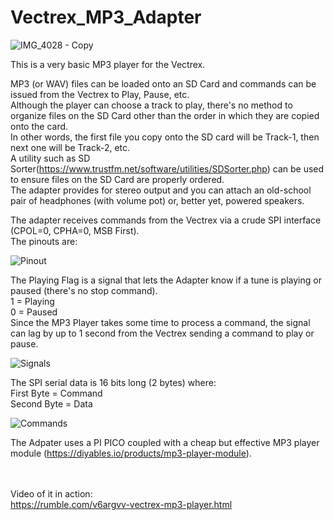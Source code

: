# Vectrex_MP3_Adapter
![IMG_4028 - Copy](https://github.com/user-attachments/assets/20ccb394-113b-4cba-8f7a-0260219995ce)


This is a very basic MP3 player for the Vectrex.

MP3 (or WAV) files can be loaded onto an SD Card and commands can be issued from the Vectrex to Play, Pause, etc.<br />
Although the player can choose a track to play, there's no method to organize files on the SD Card other than the order in which they are copied onto the card.<br />
In other words, the first file you copy onto the SD card will be Track-1, then next one will be Track-2, etc.<br />
A utility such as SD Sorter(https://www.trustfm.net/software/utilities/SDSorter.php) can be used to ensure files on the SD Card are properly ordered.<br />
The adapter provides for stereo output and you can attach an old-school pair of headphones (with volume pot) or, better yet, powered speakers.<br />

The adapter receives commands from the Vectrex via a crude SPI interface (CPOL=0, CPHA=0, MSB First).<br />
The pinouts are:<br />

![Pinout](https://github.com/user-attachments/assets/8f0dcf03-13b5-44d4-bd10-0aafabd79302)

The Playing Flag is a signal that lets the Adapter know if a tune is playing or paused (there's no stop command).<br />
1 = Playing<br />
0 = Paused<br />
Since the MP3 Player takes some time to process a command, the signal can lag by up to 1 second from the Vectrex sending a command to play or pause.

![Signals](https://github.com/user-attachments/assets/7ae88090-a534-4bdd-87a4-c4643296a73d)

The SPI serial data is 16 bits long (2 bytes) where:<br />
First Byte = Command<br />
Second Byte = Data<br />

![Commands](https://github.com/user-attachments/assets/8739a1a2-ec28-463b-8158-85f8eef71325)


The Adpater uses a PI PICO coupled with a cheap but effective MP3 player module (https://diyables.io/products/mp3-player-module).<br />
<br />
<br />

Video of it in action:<br />
https://rumble.com/v6argvv-vectrex-mp3-player.html

